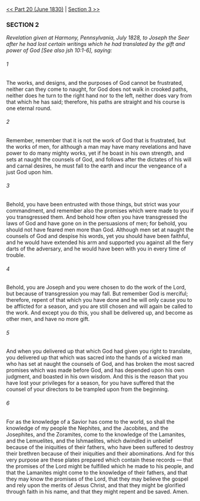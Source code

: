 [<< Part 20 (June 1830)](Part%2020%20(June%201830))  |  [Section 3 >>](Section%203)

### SECTION 2

*Revelation given at Harmony, Pennsylvania, July 1828, to Joseph the Seer after he had lost certain writings which he had translated by the gift and power of God [See also jsh 10:1-6], saying:*

###### 1
The works, and designs, and the purposes of God cannot be frustrated, neither can they come to naught, for God does not walk in crooked paths, neither does he turn to the right hand nor to the left, neither does vary from that which he has said; therefore, his paths are straight and his course is one eternal round.

###### 2
Remember, remember that it is not the work of God that is frustrated, but the works of men, for although a man may have many revelations and have power to do many mighty works, yet if he boast in his own strength, and sets at naught the counsels of God, and follows after the dictates of his will and carnal desires, he must fall to the earth and incur the vengeance of a just God upon him.

###### 3
Behold, you have been entrusted with those things, but strict was your commandment, and remember also the promises which were made to you if you transgressed them. And behold how often you have transgressed the laws of God and have gone on in the persuasions of men; for behold, you should not have feared men more than God. Although men set at naught the counsels of God and despise his words, yet you should have been faithful, and he would have extended his arm and supported you against all the fiery darts of the adversary, and he would have been with you in every time of trouble.

###### 4
Behold, you are Joseph and you were chosen to do the work of the Lord, but because of transgression you may fall. But remember God is merciful; therefore, repent of that which you have done and he will only cause you to be afflicted for a season, and you are still chosen and will again be called to the work. And except you do this, you shall be delivered up, and become as other men, and have no more gift.

###### 5
And when you delivered up that which God had given you right to translate, you delivered up that which was sacred into the hands of a wicked man who has set at naught the counsels of God, and has broken the most sacred promises which was made before God, and has depended upon his own judgment, and boasted in his own wisdom. And this is the reason that you have lost your privileges for a season, for you have suffered that the counsel of your directors to be trampled upon from the beginning.

###### 6
For as the knowledge of a Savior has come to the world, so shall the knowledge of my people the Nephites, and the Jacobites, and the Josephites, and the Zoramites, come to the knowledge of the Lamanites, and the Lemuelites, and the Ishmaelites, which dwindled in unbelief because of the iniquities of their fathers, who have been suffered to destroy their brethren because of their iniquities and their abominations. And for this very purpose are these plates prepared which contain these records — that the promises of the Lord might be fulfilled which he made to his people, and that the Lamanites might come to the knowledge of their fathers, and that they may know the promises of the Lord, that they may believe the gospel and rely upon the merits of Jesus Christ, and that they might be glorified through faith in his name, and that they might repent and be saved. Amen.